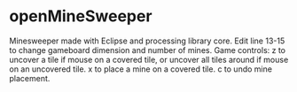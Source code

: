 # openMineSweeper
Minesweeper made with Eclipse and processing library core.
Edit line 13-15 to change gameboard dimension and number of mines.
Game controls: 
  z to uncover a tile if mouse on a covered tile, or uncover all tiles around if mouse on an uncovered tile.
  x to place a mine on a covered tile.
  c to undo mine placement.
